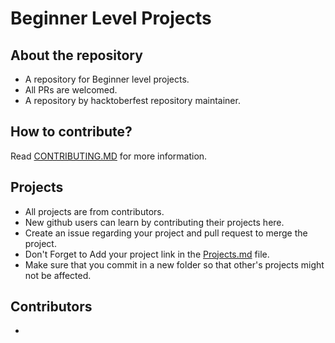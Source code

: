 # Beginner Level Projects

## About the repository
 - A repository for Beginner level projects. 
 - All PRs are welcomed.
 - A repository by hacktoberfest repository maintainer.

## How to contribute?
 Read [CONTRIBUTING.MD]() for more information.

## Projects
 - All projects are from contributors.
 - New github users can learn by contributing their projects here.
 - Create an issue regarding your project and pull request to merge the project.
 - Don't Forget to Add your project link in the [Projects.md]() file.
 - Make sure that you commit in a new folder so that other's projects might not be affected.

 
## Contributors
 - 

